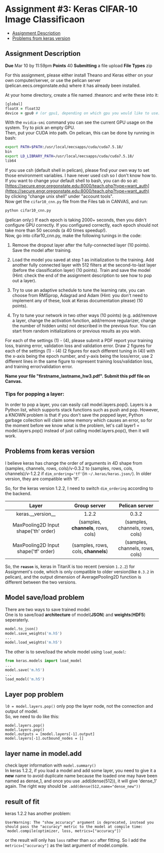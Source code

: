 # Assignment #3: Keras CIFAR‐10 Image Classificaon
- [Assignment Description](#assignment-description)
- [Problems from keras version](#problems-from-keras-version)


## Assignment Description
**Due** Mar 10 by 11:59pm **Points** 40 **Submitting** a file upload **File Types** zip

For this assignment, please either install Theano and Keras either on your own computer/server, or use the pelican server
(pelican.eecs.oregonstate.edu) where it has already been installed.

At your home directory, create a file named .theanorc and write these into it:
```zsh
[global]
floatX = float32
device = gpu0 # (or gpu1, depending on which gpu you would like to use)
```
With the `nvidia-smi`
command you can see the current GPU usage on the system. Try to pick an empty GPU.  
Then, put your CUDA into path. On pelican, this can be done by running in bash:
```zsh
export PATH=$PATH:/usr/local/eecsapps/cuda/cuda7.5.18/
bin
export LD_LIBRARY_PATH=/usr/local/eecsapps/cuda/cuda7.5.18/
lib64
```
If you use csh (default shell in pelican), please find your own way to set those environment variables. I have never used csh so I don't know how to. If you want to change your default shell to bash, you can do so at:
[https://secure.engr.oregonstate.edu:8000/teach.php?type=want_auth](https://secure.engr.oregonstate.edu:8000/teach.php?type=want_auth)  
by clicking "change unix shell" under "account tools".  
Now get the `cifar10_cnn.py` file from the Files tab in CANVAS, and run:
```zsh
python cifar10_cnn.py
```
(pelican only:) If each epoch is taking 2000+ seconds, then you didn't configure GPU correctly. If you configured correctly, each epoch should not
take more than 50 seconds (a 40 times speedup!).  
Now, go into cifar10_cnn.py, make the following tunings in the code:


1. Remove the dropout layer after the fully-connected layer (10 points). Save the model after training.

1. Load the model you saved at step 1 as initialization to the training. Add another fully connected layer with 512 filters at the second-to-last layer (before the classification layer) (10 points). Train and save the model (Hint: check the end of the assignment description to see how to pop out a layer).

1. Try to use an adaptive schedule to tune the learning rate, you can choose from RMSprop, Adagrad and Adam (Hint: you don't need to implement any of these, look at Keras documentation please) (10 points).

1. Try to tune your network in two other ways (10 points) (e.g. add/remove a layer, change the activation function, add/remove regularizer, change the number of hidden units) not described in the previous four. You can start from random initializations or previous results as you wish.

For each of the settings (1) - (4), please submit a PDF report your training loss, training error, validation loss and validation error. Draw 2 figures for each of the settings (1) - (4) (2 figures for each different tuning in (4)) with the x-axis being the epoch number, and y-axis being the loss/error, use 2 different lines in the same figure to represent training loss/validation loss, and training error/validation error.

**Name your file "firstname_lastname_hw3.pdf". Submit this pdf file on Canvas.**

### Tips for popping a layer:
In order to pop a layer, you can easily call model.layers.pop(). Layers is a Python list, which supports stack functions such as push and pop. However, a KNOWN problem is that if you don't save the popped layer, Python garbage collection will claim some memory which causes an error, so for the moment before we know what is the problem, let's call layer1 = model.layers.pop() instead of just calling model.layers.pop(), then it will work.


## Problems from keras version  

I believe keras has change the order of arguments in 4D shape from (samples, channels, rows, cols)/v-0.3.2 to (samples, rows, cols, channels)/v-1.2.2 if `dim_ordering='tf'`(in `~/.keras/keras.json/`). In older version, they are compatible with 'tf'.

So, for the keras version 1.2.2, I need to switch `dim_ordering` according to the backend.

|Layer|Group server|Pelican server|
|:-:|:-:|:-:|
|keras.\_\_version\_\_|1.2.2|0.3.2|
|MaxPooling2D Input shape('th' order)|(samples, **channels**, rows, cols)|(samples, channels, rows, cols)|
|MaxPooling2D Input shape('tf' order)|(samples, rows, cols, **channels**)|(samples, channels, rows, cols)|

So, the **`reason`** is, keras in TitanX is too recent (version `1.2.2`) for Assignment's code, which is only compatible to older version(like `0.3.2` in pelican), and the output dimension of AveragePooling2D function is different between the two versions.


## Model save/load problem

There are two ways to save trained model.  
One is to save/load **architecture** of model(**JSON**) and **weights**(**HDF5**) seperaterly.  
```python
model.to_json()
model.save_weights('m.h5')
...
model.load_weights('m.h5')
```
The other is to seve/load the whole model using `load_model`:
```python
from keras.models import load_model
...
model.save('m.h5')
...
load_model('m.h5')
```

## Layer pop problem

`l0 = model.layers.pop()` only pop the layer node, not the connection and output of model.   
So, we need to do like this:
```
model.layers.pop()
model.layers.pop()
model.outputs = [model.layers[-1].output]
model.layers[-1].outbound_nodes = []
```


## layer name in model.add

check layer information with `model.summary()`  
In keras 1.2.2, if you load a model and add some layer, you need to give it a **new** name to avoid duplicate name because the loaded one may have been named as dense_1, and once you use .add(dense(512)), it will give 'dense_1' again. The right way should be `.add(dense(512,name="dense_new"))`

## result of fit  

keras 1.2.2 has another problem:
```
UserWarning: The "show_accuracy" argument is deprecated, instead you should pass the "accuracy" metric to the model at compile time:
`model.compile(optimizer, loss, metrics=["accuracy"])`
```
or the result will only has `loss` rather than `acc` after fitting. So I add the `metrics=["accuracy"]` as the last argument of model.compile.
